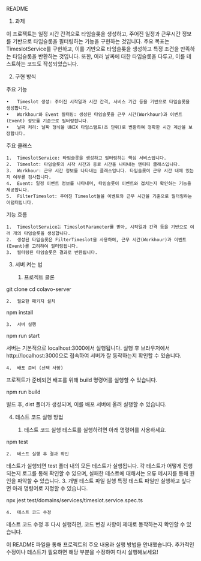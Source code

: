 README

1. 과제 

이 프로젝트는 일정 시간 간격으로 타임슬롯을 생성하고, 주어진 일정과 근무시간 정보를 기반으로 타임슬롯을 필터링하는 기능을 구현하는 것입니다. 주요 목표는 TimeslotService를 구현하고, 이를 기반으로 타임슬롯을 생성하고 특정 조건을 만족하는 타임슬롯을 반환하는 것입니다. 또한, 여러 날짜에 대한 타임슬롯을 다루고, 이를 테스트하는 코드도 작성되었습니다.

2. 구현 방식

주요 기능

	•	Timeslot 생성: 주어진 시작일과 시간 간격, 서비스 기간 등을 기반으로 타임슬롯을 생성합니다.
	•	Workhour와 Event 필터링: 생성된 타임슬롯을 근무 시간(Workhour)과 이벤트(Event) 정보를 기준으로 필터링합니다.
	•	날짜 처리: 날짜 형식을 UNIX 타임스탬프(초 단위)로 변환하여 정확한 시간 계산을 보장합니다.

주요 클래스

	1.	TimeslotService: 타임슬롯을 생성하고 필터링하는 핵심 서비스입니다.
	2.	Timeslot: 타임슬롯의 시작 시간과 종료 시간을 나타내는 엔티티 클래스입니다.
	3.	Workhour: 근무 시간 정보를 나타내는 클래스입니다. 타임슬롯이 근무 시간 내에 있는지 여부를 검사합니다.
	4.	Event: 일정 이벤트 정보를 나타내며, 타임슬롯이 이벤트와 겹치는지 확인하는 기능을 제공합니다.
	5.	FilterTimeslot: 주어진 Timeslot들을 이벤트와 근무 시간을 기준으로 필터링하는 어댑터입니다.

기능 흐름

	1.	TimeslotService는 TimeslotParameter를 받아, 시작일과 간격 등을 기반으로 여러 개의 타임슬롯을 생성합니다.
	2.	생성된 타임슬롯은 FilterTimeslot을 사용하여, 근무 시간(Workhour)과 이벤트(Event)를 고려하여 필터링됩니다.
	3.	필터링된 타임슬롯은 결과로 반환됩니다.

3. 서버 켜는 법

	1.	프로젝트 클론

git clone <repository-url>
cd colavo-server


	2.	필요한 패키지 설치

npm install


	3.	서버 실행

npm run start

서버는 기본적으로 localhost:3000에서 실행됩니다. 실행 후 브라우저에서 http://localhost:3000으로 접속하여 서버가 잘 동작하는지 확인할 수 있습니다.

	4.	배포 준비 (선택 사항)
프로젝트가 준비되면 배포를 위해 build 명령어를 실행할 수 있습니다.

npm run build

빌드 후, dist 폴더가 생성되며, 이를 배포 서버에 올려 실행할 수 있습니다.

4. 테스트 코드 실행 방법

	1.	테스트 코드 실행
테스트를 실행하려면 아래 명령어를 사용하세요.

npm test


	2.	테스트 실행 후 결과 확인
테스트가 실행되면 test 폴더 내의 모든 테스트가 실행됩니다. 각 테스트가 어떻게 진행되는지 로그를 통해 확인할 수 있으며, 실패한 테스트에 대해서는 오류 메시지를 통해 원인을 파악할 수 있습니다.
	3.	개별 테스트 파일 실행
특정 테스트 파일만 실행하고 싶다면 아래 명령어로 지정할 수 있습니다.

npx jest test/domains/services/timeslot.service.spec.ts


	4.	테스트 코드 수정
테스트 코드 수정 후 다시 실행하면, 코드 변경 사항이 제대로 동작하는지 확인할 수 있습니다.

이 README 파일을 통해 프로젝트의 주요 내용과 실행 방법을 안내했습니다. 추가적인 수정이나 테스트가 필요하면 해당 부분을 수정하여 다시 실행해보세요!
